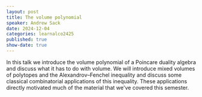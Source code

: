 ```yaml
---
layout: post
title: The volume polynomial
speaker: Andrew Sack
date: 2024-12-04
categories: learnalco2425
published: true
show-date: true
---
```

In this talk we introduce the volume polynomial of a Poincare duality algebra and discuss what it has to do with volume. We will introduce mixed volumes of polytopes and the Alexandrov–Fenchel inequality and discuss some classical combinatorial applications of this inequality. These applications directly motivated much of the material that we've covered this semester.
